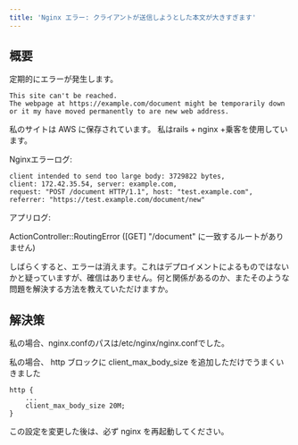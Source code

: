 ```yaml
---
title: 'Nginx エラー: クライアントが送信しようとした本文が大きすぎます'
---
```


## 概要
定期的にエラーが発生します。

```
This site can't be reached.
The webpage at https://example.com/document might be temporarily down or it my have moved permanently to are new web address.

```
私のサイトは AWS に保存されています。
私はrails + nginx +乗客を使用しています。

Nginxエラーログ:

```
client intended to send too large body: 3729822 bytes, 
client: 172.42.35.54, server: example.com, 
request: "POST /document HTTP/1.1", host: "test.example.com", 
referrer: "https://test.example.com/document/new"

```
アプリログ:

ActionController::RoutingError ([GET] "/document" に一致するルートがありません)

しばらくすると、エラーは消えます。これはデプロイメントによるものではないかと疑っていますが、確信はありません。何と関係があるのか、またそのような問題を解決する方法を教えていただけますか。

## 解決策
私の場合、nginx.confのパスは/etc/nginx/nginx.confでした。

私の場合、 http ブロックに client_max_body_size を追加しただけでうまくいきました

```
http {
    ...
    client_max_body_size 20M;
}    

```
この設定を変更した後は、必ず nginx を再起動してください。

